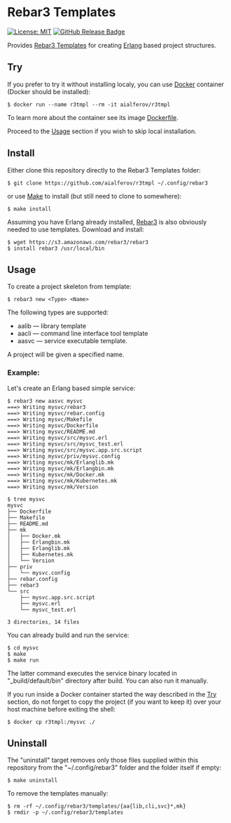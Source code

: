 # Rebar3 Templates

[![License: MIT][MIT Badge]][MIT]
[![GitHub Release Badge]][GitHub Releases]

Provides [Rebar3 Templates] for creating [Erlang] based project structures.

## Try

If you prefer to try it without installing localy, you can use [Docker]
container (Docker should be installed):

```
$ docker run --name r3tmpl --rm -it aialferov/r3tmpl
```

To learn more about the container see its image [Dockerfile].

Proceed to the [Usage] section if you wish to skip local installation.

## Install

Either clone this repository directly to the Rebar3 Templates folder:

```
$ git clone https://github.com/aialferov/r3tmpl ~/.config/rebar3
```

or use [Make] to install (but still need to clone to somewhere):

```
$ make install
```

Assuming you have Erlang already installed, [Rebar3] is also obviously needed to
use templates. Download and install:

```
$ wget https://s3.amazonaws.com/rebar3/rebar3
$ install rebar3 /usr/local/bin
```

## Usage

To create a project skeleton from template:

```
$ rebar3 new <Type> <Name>
```

The following types are supported:

- aalib — library template
- aacli — command line interface tool template
- aasvc — service executable template.

A project will be given a specified name.

### Example:

Let's create an Erlang based simple service:

```
$ rebar3 new aasvc mysvc
===> Writing mysvc/rebar3
===> Writing mysvc/rebar.config
===> Writing mysvc/Makefile
===> Writing mysvc/Dockerfile
===> Writing mysvc/README.md
===> Writing mysvc/src/mysvc.erl
===> Writing mysvc/src/mysvc_test.erl
===> Writing mysvc/src/mysvc.app.src.script
===> Writing mysvc/priv/mysvc.config
===> Writing mysvc/mk/Erlanglib.mk
===> Writing mysvc/mk/Erlangbin.mk
===> Writing mysvc/mk/Docker.mk
===> Writing mysvc/mk/Kubernetes.mk
===> Writing mysvc/mk/Version

$ tree mysvc
mysvc
├── Dockerfile
├── Makefile
├── README.md
├── mk
│   ├── Docker.mk
│   ├── Erlangbin.mk
│   ├── Erlanglib.mk
│   ├── Kubernetes.mk
│   └── Version
├── priv
│   └── mysvc.config
├── rebar.config
├── rebar3
└── src
    ├── mysvc.app.src.script
    ├── mysvc.erl
    └── mysvc_test.erl

3 directories, 14 files
```

You can already build and run the service:

```
$ cd mysvc
$ make
$ make run
```

The latter command executes the service binary located in "_build/default/bin"
directory after build. You can also run it manually.

If you run inside a Docker container started the way described in the [Try]
section, do not forget to copy the project (if you want to keep it) over your
host machine before exiting the shell:

```
$ docker cp r3tmpl:/mysvc ./
```

## Uninstall

The "uninstall" target removes only those files supplied within this repository
from the "~/.config/rebar3" folder and the folder itself if empty:

```
$ make uninstall
```

To remove the templates manually:

```
$ rm -rf ~/.config/rebar3/templates/{aa{lib,cli,svc}*,mk}
$ rmdir -p ~/.config/rebar3/templates
```

<!-- Links -->
[MIT]: https://opensource.org/licenses/MIT
[GitHub Releases]: https://github.com/aialferov/r3tmpl/releases
[Make]: https://www.gnu.org/software/make
[Docker]: https://docs.docker.com
[Erlang]: http://erlang.org
[Rebar3]: https://www.rebar3.org
[Rebar3 Templates]: https://www.rebar3.org/docs/using-templates
[Dockerfile]: Dockerfile

[Try]: #try
[Usage]: #usage

<!-- Badges -->
[MIT Badge]: https://img.shields.io/badge/License-MIT-yellow.svg?style=flat-square
[GitHub Release Badge]: https://img.shields.io/github/release/aialferov/r3tmpl/all.svg?style=flat-square

